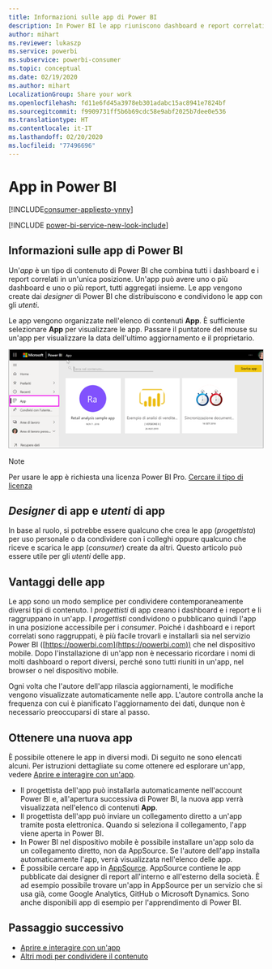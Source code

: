```yaml
---
title: Informazioni sulle app di Power BI
description: In Power BI le app riuniscono dashboard e report correlati, tutti in un'unica posizione.
author: mihart
ms.reviewer: lukaszp
ms.service: powerbi
ms.subservice: powerbi-consumer
ms.topic: conceptual
ms.date: 02/19/2020
ms.author: mihart
LocalizationGroup: Share your work
ms.openlocfilehash: fd11e6fd45a3978eb301adabc15ac8941e7824bf
ms.sourcegitcommit: f9909731ff5b6b69cdc58e9abf2025b7dee0e536
ms.translationtype: HT
ms.contentlocale: it-IT
ms.lasthandoff: 02/20/2020
ms.locfileid: "77496696"
---
```

# <a name="apps-in-power-bi"></a>App in Power BI

[!INCLUDE[consumer-appliesto-ynny](../includes/consumer-appliesto-ynny.md)]

[!INCLUDE [power-bi-service-new-look-include](../includes/power-bi-service-new-look-include.md)]

## <a name="what-is-a-power-bi-app"></a>Informazioni sulle app di Power BI
Un'*app* è un tipo di contenuto di Power BI che combina tutti i dashboard e i report correlati in un'unica posizione. Un'app può avere uno o più dashboard e uno o più report, tutti aggregati insieme. Le app vengono create dai *designer* di Power BI che distribuiscono e condividono le app con gli *utenti*. 

Le app vengono organizzate nell'elenco di contenuti **App**. È sufficiente selezionare **App** per visualizzare le app. Passare il puntatore del mouse su un'app per visualizzare la data dell'ultimo aggiornamento e il proprietario. 

![App in Power BI](./media/end-user-apps/power-bi-apps.png)

> [!NOTE]
> Per usare le app è richiesta una licenza Power BI Pro. [Cercare il tipo di licenza](end-user-license.md)

## <a name="app-designers-and-app-consumers"></a>*Designer* di app e *utenti* di app
In base al ruolo, si potrebbe essere qualcuno che crea le app (*progettista*) per uso personale o da condividere con i colleghi oppure qualcuno che riceve e scarica le app (*consumer*) create da altri. Questo articolo può essere utile per gli *utenti* delle app.

## <a name="advantages-of-apps"></a>Vantaggi delle app
Le app sono un modo semplice per condividere contemporaneamente diversi tipi di contenuto. I *progettisti* di app creano i dashboard e i report e li raggruppano in un'app. I *progettisti* condividono o pubblicano quindi l'app in una posizione accessibile per i *consumer*. Poiché i dashboard e i report correlati sono raggruppati, è più facile trovarli e installarli sia nel servizio Power BI ([https://powerbi.com](https://powerbi.com)) che nel dispositivo mobile. Dopo l'installazione di un'app non è necessario ricordare i nomi di molti dashboard o report diversi, perché sono tutti riuniti in un'app, nel browser o nel dispositivo mobile.

Ogni volta che l'autore dell'app rilascia aggiornamenti, le modifiche vengono visualizzate automaticamente nelle app. L'autore controlla anche la frequenza con cui è pianificato l'aggiornamento dei dati, dunque non è necessario preoccuparsi di stare al passo. 

<!-- add conceptual art -->
## <a name="get-a-new-app"></a>Ottenere una nuova app
È possibile ottenere le app in diversi modi. Di seguito ne sono elencati alcuni.  Per istruzioni dettagliate su come ottenere ed esplorare un'app, vedere [Aprire e interagire con un'app](end-user-app-view.md).

- Il progettista dell'app può installarla automaticamente nell'account Power BI e, all'apertura successiva di Power BI, la nuova app verrà visualizzata nell'elenco di contenuti **App**. 
- Il progettista dell'app può inviare un collegamento diretto a un'app tramite posta elettronica. Quando si seleziona il collegamento, l'app viene aperta in Power BI.
- In Power BI nel dispositivo mobile è possibile installare un'app solo da un collegamento diretto, non da AppSource. Se l'autore dell'app installa automaticamente l'app, verrà visualizzata nell'elenco delle app.
- È possibile cercare app in [AppSource](https://appsource.microsoft.com). AppSource contiene le app pubblicate dai designer di report all'interno e all'esterno della società. È ad esempio possibile trovare un'app in AppSource per un servizio che si usa già, come Google Analytics, GitHub o Microsoft Dynamics. Sono anche disponibili app di esempio per l'apprendimento di Power BI.  


## <a name="next-step"></a>Passaggio successivo
* [Aprire e interagire con un'app](end-user-app-view.md)
* [Altri modi per condividere il contenuto](end-user-shared-with-me.md)

